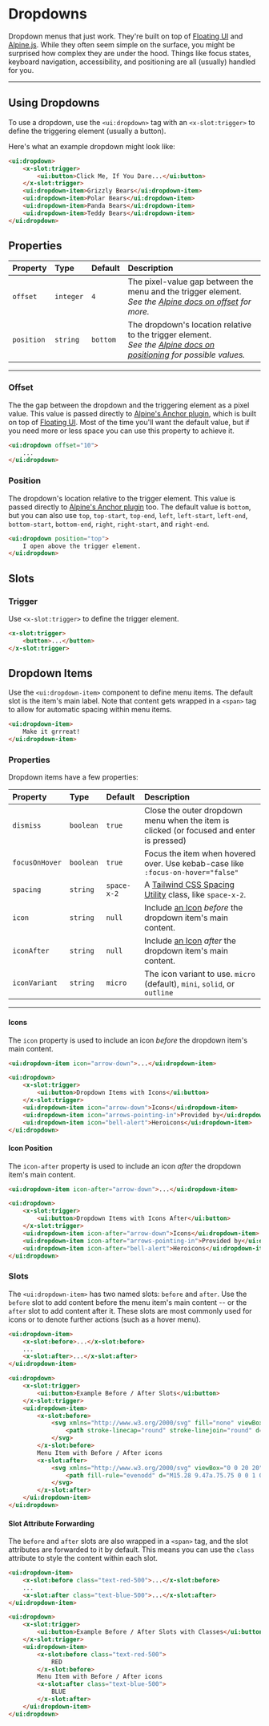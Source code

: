 # Dropdowns

Dropdown menus that just work. They're built on top of [Floating UI](https://floating-ui.com) and [Alpine.js](https://alpinejs.dev).
While they often seem simple on the surface, you might be surprised how complex they are under the hood. Things like focus states,
keyboard navigation, accessibility, and positioning are all (usually) handled for you.

---

## Using Dropdowns

To use a dropdown, use the `<ui:dropdown>` tag with an `<x-slot:trigger>` to define the triggering element (usually a button).

Here's what an example dropdown might look like:

```html +demo title={Basic Dropdown Menu}
<ui:dropdown>
    <x-slot:trigger>
        <ui:button>Click Me, If You Dare...</ui:button>
    </x-slot:trigger>
    <ui:dropdown-item>Grizzly Bears</ui:dropdown-item>
    <ui:dropdown-item>Polar Bears</ui:dropdown-item>
    <ui:dropdown-item>Panda Bears</ui:dropdown-item>
    <ui:dropdown-item>Teddy Bears</ui:dropdown-item>
</ui:dropdown>
```

## Properties

| Property | Type | Default | Description |
|:---|:---|:---|:---|
| `offset` | `integer` | `4` | The pixel-value gap between the menu and the trigger element. <br> _See the [Alpine docs on offset](https://alpinejs.dev/plugins/anchor#offset) for more._ |
| `position` | `string` | `bottom` | The dropdown's location relative to the trigger element. <br> _See the [Alpine docs on positioning](https://alpinejs.dev/plugins/anchor#positioning) for possible values._ |

---

### Offset

The the gap between the dropdown and the triggering element as a pixel value. This value is passed directly to [Alpine's Anchor plugin](https://alpinejs.dev/plugins/anchor), which is built on top of [Floating UI](https://floating-ui.com). Most of the time you'll want the default value, but if you need more or less space you can use this property to achieve it.
```html
<ui:dropdown offset="10">
    ...
</ui:dropdown>
```

### Position

The dropdown's location relative to the trigger element. This value is passed directly to [Alpine's Anchor plugin](https://alpinejs.dev/plugins/anchor) too. The default value is `bottom`, but you can also use `top`, `top-start`, `top-end`, `left`, `left-start`, `left-end`, `bottom-start`, `bottom-end`, `right`, `right-start`, and `right-end`.
```html
<ui:dropdown position="top">
    I open above the trigger element.
</ui:dropdown>
```

## Slots

### Trigger
Use `<x-slot:trigger>` to define the trigger element.

```html title={The Trigger Slot}
<x-slot:trigger>
    <button>...</button>
</x-slot:trigger>
```

## Dropdown Items

Use the `<ui:dropdown-item>` component to define menu items. The default slot is the item's main label.
Note that content gets wrapped in a `<span>` tag to allow for automatic spacing within menu items.

```html title={Dropdown Item}
<ui:dropdown-item>
    Make it grrreat!
</ui:dropdown-item>
```

### Properties

Dropdown items have a few properties:

| Property | Type | Default | Description |
|:---|:---|:---|:---|
| `dismiss` | `boolean` | `true` | Close the outer dropdown menu when the item is clicked (or focused and enter is pressed)  |
| `focusOnHover` | `boolean` | `true` | Focus the item when hovered over. Use kebab-case like `:focus-on-hover="false"` |
| `spacing` | `string` | `space-x-2` | A [Tailwind CSS Spacing Utility](https://tailwindcss.com/docs/space) class, like `space-x-2`. |
| `icon` | `string` | `null` | Include [an Icon](/docs/icons) _before_ the dropdown item's main content. |
| `iconAfter` | `string` | `null` | Include [an Icon](/docs/icons) _after_ the dropdown item's main content. |
| `iconVariant` | `string` | `micro` | The icon variant to use. `micro` (default), `mini`, `solid`, or `outline` |
---

#### Icons

The `icon` property is used to include an icon _before_ the dropdown item's main content.

```html
<ui:dropdown-item icon="arrow-down">...</ui:dropdown-item>
```

```html +demo title={Menu Items - Icons}
<ui:dropdown>
    <x-slot:trigger>
        <ui:button>Dropdown Items with Icons</ui:button>
    </x-slot:trigger>
    <ui:dropdown-item icon="arrow-down">Icons</ui:dropdown-item>
    <ui:dropdown-item icon="arrows-pointing-in">Provided by</ui:dropdown-item>
    <ui:dropdown-item icon="bell-alert">Heroicons</ui:dropdown-item>
</ui:dropdown>
```

#### Icon Position

The `icon-after` property is used to include an icon _after_ the dropdown item's main content.

```html
<ui:dropdown-item icon-after="arrow-down">...</ui:dropdown-item>
```

```html +demo title={Menu Items - Icons After}
<ui:dropdown>
    <x-slot:trigger>
        <ui:button>Dropdown Items with Icons After</ui:button>
    </x-slot:trigger>
    <ui:dropdown-item icon-after="arrow-down">Icons</ui:dropdown-item>
    <ui:dropdown-item icon-after="arrows-pointing-in">Provided by</ui:dropdown-item>
    <ui:dropdown-item icon-after="bell-alert">Heroicons</ui:dropdown-item>
</ui:dropdown>
```

### Slots

The `<ui:dropdown-item>` has two named slots: `before` and `after`. Use the `before` slot to add
content before the menu item's main content -- or the `after` slot to add content after it. These
slots are most commonly used for icons or to denote further actions (such as a hover menu).

```html
<ui:dropdown-item>
    <x-slot:before>...</x-slot:before>
    ...
    <x-slot:after>...</x-slot:after>
</ui:dropdown-item>
```

```html +demo title={Menu Items - Before / After Slots}
<ui:dropdown>
    <x-slot:trigger>
        <ui:button>Example Before / After Slots</ui:button>
    </x-slot:trigger>
    <ui:dropdown-item>
        <x-slot:before>
            <svg xmlns="http://www.w3.org/2000/svg" fill="none" viewBox="0 0 24 24" stroke-width="1.5" stroke="currentColor" class="w-5 h-5">
                <path stroke-linecap="round" stroke-linejoin="round" d="M2.25 18.75a60.07 60.07 0 0115.797 2.101c.727.198 1.453-.342 1.453-1.096V18.75M3.75 4.5v.75A.75.75 0 013 6h-.75m0 0v-.375c0-.621.504-1.125 1.125-1.125H20.25M2.25 6v9m18-10.5v.75c0 .414.336.75.75.75h.75m-1.5-1.5h.375c.621 0 1.125.504 1.125 1.125v9.75c0 .621-.504 1.125-1.125 1.125h-.375m1.5-1.5H21a.75.75 0 00-.75.75v.75m0 0H3.75m0 0h-.375a1.125 1.125 0 01-1.125-1.125V15m1.5 1.5v-.75A.75.75 0 003 15h-.75M15 10.5a3 3 0 11-6 0 3 3 0 016 0zm3 0h.008v.008H18V10.5zm-12 0h.008v.008H6V10.5z" />
            </svg>
        </x-slot:before>
        Menu Item with Before / After icons
        <x-slot:after>
            <svg xmlns="http://www.w3.org/2000/svg" viewBox="0 0 20 20" fill="currentColor" class="w-5 h-5">
                <path fill-rule="evenodd" d="M15.28 9.47a.75.75 0 0 1 0 1.06l-4.25 4.25a.75.75 0 1 1-1.06-1.06L13.69 10 9.97 6.28a.75.75 0 0 1 1.06-1.06l4.25 4.25ZM6.03 5.22l4.25 4.25a.75.75 0 0 1 0 1.06l-4.25 4.25a.75.75 0 0 1-1.06-1.06L8.69 10 4.97 6.28a.75.75 0 0 1 1.06-1.06Z" clip-rule="evenodd" />
            </svg>
        </x-slot:after>
    </ui:dropdown-item>
</ui:dropdown>
```

#### Slot Attribute Forwarding

The `before` and `after` slots are also wrapped in a `<span>` tag, and the slot attributes are forwarded to it
by default. This means you can use the `class` attribute to style the content within each slot.

```html
<ui:dropdown-item>
    <x-slot:before class="text-red-500">...</x-slot:before>
    ...
    <x-slot:after class="text-blue-500">...</x-slot:after>
</ui:dropdown-item>
```

```html +demo title={Menu Items - Before / After Slots with Classes}
<ui:dropdown>
    <x-slot:trigger>
        <ui:button>Example Before / After Slots with Classes</ui:button>
    </x-slot:trigger>
    <ui:dropdown-item>
        <x-slot:before class="text-red-500">
            RED
        </x-slot:before>
        Menu Item with Before / After icons
        <x-slot:after class="text-blue-500">
            BLUE
        </x-slot:after>
    </ui:dropdown-item>
</ui:dropdown>
```

